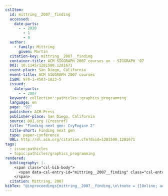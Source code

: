 ```yaml
---
cslItem:
  id: mittring__2007__finding
  accessed:
    date-parts:
      - - 2020
        - 1
        - 9
  author:
    - family: Mittring
      given: Martin
  citation-key: mittring__2007__finding
  container-title: ACM SIGGRAPH 2007 courses on - SIGGRAPH '07
  DOI: 10.1145/1281500.1281671
  event-place: San Diego, California
  event-title: ACM SIGGRAPH 2007 courses
  ISBN: 978-1-4503-1823-5
  issued:
    date-parts:
      - - 2007
  keyword: collection::pathicles::graphics_programming
  language: en
  page: "97"
  publisher: ACM Press
  publisher-place: San Diego, California
  source: DOI.org (Crossref)
  title: "Finding next gen: CryEngine 2"
  title-short: Finding next gen
  type: paper-conference
  URL: http://dl.acm.org/citation.cfm?doid=1281500.1281671
tags:
  - issue:pathicles
  - topic:pathicles/graphics_programming
rendered:
  bibliography: |-
    <span class="csl-bib-body">
      <span data-csl-entry-id="mittring__2007__finding" class="csl-entry">Mittring, M. 2007. Finding next gen: CryEngine 2. <i>ACM SIGGRAPH 2007 Courses on - SIGGRAPH ’07</i>, 97. <a href='https://doi.org/10.1145/1281500.1281671'>https://doi.org/10.1145/1281500.1281671</a></span>
    </span>
  citation: Mittring, 2007
bibTex: "@inproceedings{mittring__2007__finding,\n\tnote = {[Online; accessed 2020-01-09]},\n\taddress = {San Diego, California},\n\tauthor = {Mittring, Martin},\n\tbooktitle = {ACM {SIGGRAPH} 2007 courses on - {SIGGRAPH} '07},\n\tyear = {2007},\n\tpages = {97},\n\torganization = {ACM Press},\n\ttitle = {Finding next gen: CryEngine 2},\n}\n\n"
---
```

